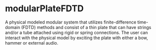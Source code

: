 # modularPlateFDTD

A physical modeled modular system that utilizes finite-difference time-domain (FDTD) methods and consist of a thin plate that can have strings and/or a tube attached using rigid or spring connections. The user can interact with the physical model by exciting the plate with either a bow, hammer or external audio.
